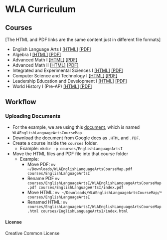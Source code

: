 # WLA Curriculum

## Courses
\[The HTML and PDF links are the same content just in different file formats\]
- English Language Arts I [\[HTML\]](https://stemlyorg.github.io/curriculum/courses/EnglishLanguageArts1/) [\[PDF\]](https://stemlyorg.github.io/curriculum/courses/EnglishLanguageArts1/index.pdf)
- Algebra I [\[HTML\]](https://stemlyorg.github.io/curriculum/courses/Algebra1/) [\[PDF\]](https://stemlyorg.github.io/curriculum/courses/Algebra1/index.pdf)
- Advanced Math I [\[HTML\]](https://stemlyorg.github.io/curriculum/courses/AdvancedMath1/) [\[PDF\]](https://stemlyorg.github.io/curriculum/courses/AdvancedMath1/index.pdf)
- Advanced Math II [\[HTML\]](https://stemlyorg.github.io/curriculum/courses/AdvancedMath2/) [\[PDF\]](https://stemlyorg.github.io/curriculum/courses/AdvancedMath2/index.pdf)
- Integrated and Experimental Sciences I [\[HTML\]](https://stemlyorg.github.io/curriculum/courses/IESciences1/) [\[PDF\]](https://stemlyorg.github.io/curriculum/courses/IESciences1/index.pdf)
- Computer Science and Technology I [\[HTML\]](https://stemlyorg.github.io/curriculum/courses/CS1/) [\[PDF\]](https://stemlyorg.github.io/curriculum/courses/CS1/index.pdf)
- Leadership Education and Development I [\[HTML\]](https://stemlyorg.github.io/curriculum/courses/Lead1/) [\[PDF\]](https://stemlyorg.github.io/curriculum/courses/Lead1/index.pdf)
- World History I (Pre-AP) [\[HTML\]](https://stemlyorg.github.io/curriculum/courses/WH1/) [\[PDF\]](https://stemlyorg.github.io/curriculum/courses/WH1/index.pdf)

## Workflow

### Uploading Documents

- For the example, we are using this [document](https://docs.google.com/document/d/1c1XubX4diXcQmJHfrPOZzlITQ9MZR8dclSo_v7J-JAw/edit?usp=sharing), which is named `WLAEnglishLanguageArtsCourseMap`
- Download the document from Google docs as `.HTML` and `.PDF`.
- Create a course inside the `courses` folder.
  - Example: `mkdir -p courses/EnglishLanguageArtsI` 
- Move the HTML files and PDF file into that course folder
  - Example:
    - Move PDF: `mv ~/Downloads/WLAEnglishLanguageArtsCourseMap.pdf courses/EnglishLanguageArtsI`
    - Rename PDF `mv courses/EnglishLanguageArtsI/WLAEnglishLanguageArtsCourseMap.pdf courses/EnglishLanguageArtsI/index.pdf`
    - Move HTML: `mv ~/Downloads/WLAEnglishLanguageArtsCourseMap/* courses/EnglishLanguageArtsI`
    - Renamed HTML: `mv courses/EnglishLanguageArtsI/WLAEnglishLanguageArtsCourseMap.html courses/EnglishLanguageArtsI/index.html`



#### License
Creative Common License
